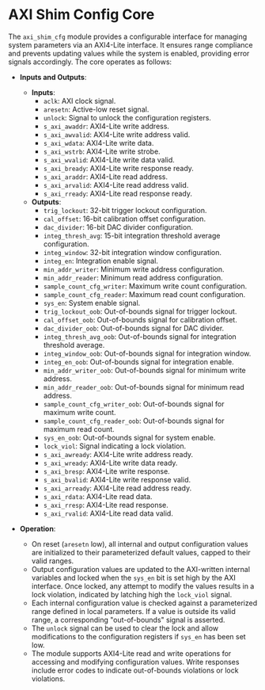 # AXI Shim Config Core

The `axi_shim_cfg` module provides a configurable interface for managing system parameters via an AXI4-Lite interface. It ensures range compliance and prevents updating values while the system is enabled, providing error signals accordingly. The core operates as follows:

- **Inputs and Outputs**:
  - **Inputs**:
    - `aclk`: AXI clock signal.
    - `aresetn`: Active-low reset signal.
    - `unlock`: Signal to unlock the configuration registers.
    - `s_axi_awaddr`: AXI4-Lite write address.
    - `s_axi_awvalid`: AXI4-Lite write address valid.
    - `s_axi_wdata`: AXI4-Lite write data.
    - `s_axi_wstrb`: AXI4-Lite write strobe.
    - `s_axi_wvalid`: AXI4-Lite write data valid.
    - `s_axi_bready`: AXI4-Lite write response ready.
    - `s_axi_araddr`: AXI4-Lite read address.
    - `s_axi_arvalid`: AXI4-Lite read address valid.
    - `s_axi_rready`: AXI4-Lite read response ready.
  - **Outputs**:
    - `trig_lockout`: 32-bit trigger lockout configuration.
    - `cal_offset`: 16-bit calibration offset configuration.
    - `dac_divider`: 16-bit DAC divider configuration.
    - `integ_thresh_avg`: 15-bit integration threshold average configuration.
    - `integ_window`: 32-bit integration window configuration.
    - `integ_en`: Integration enable signal.
    - `min_addr_writer`: Minimum write address configuration.
    - `min_addr_reader`: Minimum read address configuration.
    - `sample_count_cfg_writer`: Maximum write count configuration.
    - `sample_count_cfg_reader`: Maximum read count configuration.
    - `sys_en`: System enable signal.
    - `trig_lockout_oob`: Out-of-bounds signal for trigger lockout.
    - `cal_offset_oob`: Out-of-bounds signal for calibration offset.
    - `dac_divider_oob`: Out-of-bounds signal for DAC divider.
    - `integ_thresh_avg_oob`: Out-of-bounds signal for integration threshold average.
    - `integ_window_oob`: Out-of-bounds signal for integration window.
    - `integ_en_oob`: Out-of-bounds signal for integration enable.
    - `min_addr_writer_oob`: Out-of-bounds signal for minimum write address.
    - `min_addr_reader_oob`: Out-of-bounds signal for minimum read address.
    - `sample_count_cfg_writer_oob`: Out-of-bounds signal for maximum write count.
    - `sample_count_cfg_reader_oob`: Out-of-bounds signal for maximum read count.
    - `sys_en_oob`: Out-of-bounds signal for system enable.
    - `lock_viol`: Signal indicating a lock violation.
    - `s_axi_awready`: AXI4-Lite write address ready.
    - `s_axi_wready`: AXI4-Lite write data ready.
    - `s_axi_bresp`: AXI4-Lite write response.
    - `s_axi_bvalid`: AXI4-Lite write response valid.
    - `s_axi_arready`: AXI4-Lite read address ready.
    - `s_axi_rdata`: AXI4-Lite read data.
    - `s_axi_rresp`: AXI4-Lite read response.
    - `s_axi_rvalid`: AXI4-Lite read data valid.

- **Operation**:
  - On reset (`aresetn` low), all internal and output configuration values are initialized to their parameterized default values, capped to their valid ranges.
  - Output configuration values are updated to the AXI-written internal variables and locked when the `sys_en` bit is set high by the AXI interface. Once locked, any attempt to modify the values results in a lock violation, indicated by latching high the `lock_viol` signal.
  - Each internal configuration value is checked against a parameterized range defined in local parameters. If a value is outside its valid range, a corresponding "out-of-bounds" signal is asserted.
  - The `unlock` signal can be used to clear the lock and allow modifications to the configuration registers if `sys_en` has been set low.
  - The module supports AXI4-Lite read and write operations for accessing and modifying configuration values. Write responses include error codes to indicate out-of-bounds violations or lock violations.

